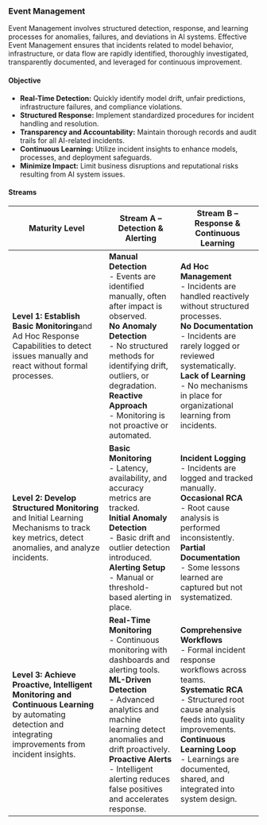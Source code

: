 ### Event Management

Event Management involves structured detection, response, and learning processes for anomalies, failures, and deviations in AI systems. Effective Event Management ensures that incidents related to model behavior, infrastructure, or data flow are rapidly identified, thoroughly investigated, transparently documented, and leveraged for continuous improvement.

#### Objective

* **Real-Time Detection:** Quickly identify model drift, unfair predictions, infrastructure failures, and compliance violations.
* **Structured Response:** Implement standardized procedures for incident handling and resolution.
* **Transparency and Accountability:** Maintain thorough records and audit trails for all AI-related incidents.
* **Continuous Learning:** Utilize incident insights to enhance models, processes, and deployment safeguards.
* **Minimize Impact:** Limit business disruptions and reputational risks resulting from AI system issues.

#### Streams

| Maturity Level | Stream A – Detection & Alerting                          | Stream B – Response & Continuous Learning                      |
|----------------|----------------------------------------------------------|----------------------------------------------------------------|
| **Level 1: Establish Basic Monitoring**and Ad Hoc Response Capabilities to detect issues manually and react without formal processes. | **Manual Detection**<br>- Events are identified manually, often after impact is observed.<br>**No Anomaly Detection**<br>- No structured methods for identifying drift, outliers, or degradation.<br>**Reactive Approach**<br>- Monitoring is not proactive or automated. | **Ad Hoc Management**<br>- Incidents are handled reactively without structured processes.<br>**No Documentation**<br>- Incidents are rarely logged or reviewed systematically.<br>**Lack of Learning**<br>- No mechanisms in place for organizational learning from incidents. |
| **Level 2: Develop Structured Monitoring** and Initial Learning Mechanisms to track key metrics, detect anomalies, and analyze incidents. | **Basic Monitoring**<br>- Latency, availability, and accuracy metrics are tracked.<br>**Initial Anomaly Detection**<br>- Basic drift and outlier detection introduced.<br>**Alerting Setup**<br>- Manual or threshold-based alerting in place. | **Incident Logging**<br>- Incidents are logged and tracked manually.<br>**Occasional RCA**<br>- Root cause analysis is performed inconsistently.<br>**Partial Documentation**<br>- Some lessons learned are captured but not systematized. |
| **Level 3: Achieve Proactive, Intelligent Monitoring and Continuous Learning** by automating detection and integrating improvements from incident insights. | **Real-Time Monitoring**<br>- Continuous monitoring with dashboards and alerting tools.<br>**ML-Driven Detection**<br>- Advanced analytics and machine learning detect anomalies and drift proactively.<br>**Proactive Alerts**<br>- Intelligent alerting reduces false positives and accelerates response. | **Comprehensive Workflows**<br>- Formal incident response workflows across teams.<br>**Systematic RCA**<br>- Structured root cause analysis feeds into quality improvements.<br>**Continuous Learning Loop**<br>- Learnings are documented, shared, and integrated into system design. |
